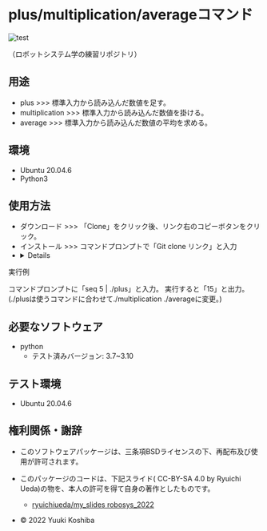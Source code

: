 # plus/multiplication/averageコマンド

![test](https://github.com/YuukiKoshiba/robosys2022/actions/workflows/test.yml/badge.svg)

（ロボットシステム学の練習リポジトリ）

## 用途
* plus >>> 標準入力から読み込んだ数値を足す。
* multiplication >>> 標準入力から読み込んだ数値を掛ける。
* average >>> 標準入力から読み込んだ数値の平均を求める。

## 環境

* Ubuntu 20.04.6
* Python3

## 使用方法
* ダウンロード >>> 「Clone」をクリック後、リンク右のコピーボタンをクリック。
* インストール >>>  コマンドプロンプトで「Git clone リンク」と入力
* <details>
<summary>実行例</summary>

コマンドプロンプトに「seq 5 | ./plus」と入力。
実行すると「15」と出力。
(./plusは使うコマンドに合わせて./multiplication ./averageに変更。) 
</details>

## 必要なソフトウェア
* python
	* テスト済みバージョン: 3.7~3.10

## テスト環境
* Ubuntu 20.04.6

## 権利関係・謝辞

* このソフトウェアパッケージは、三条項BSDライセンスの下、再配布及び使用が許可されます。 
* このパッケージのコードは、下記スライド( CC-BY-SA 4.0 by Ryuichi Ueda)の物を、本人の許可を得て自身の著作としたものです。
	* [ryuichiueda/my_slides robosys_2022](https://github.com/ryuichiueda/my_slides/tree/master/robosys_2022)


* © 2022 Yuuki Koshiba

